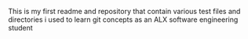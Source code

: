 This is my first readme and repository that contain various test files and directories i used to learn git concepts as an ALX software engineering student
